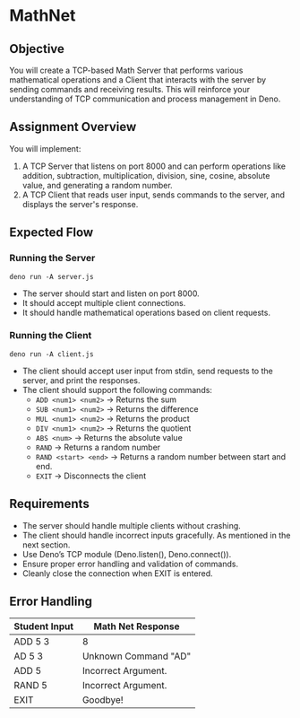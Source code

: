 # MathNet

## Objective

You will create a TCP-based Math Server that performs various mathematical operations and a Client that interacts with the server by sending commands and receiving results. This will reinforce your understanding of TCP communication and process management in Deno.

## Assignment Overview
You will implement:

1) A TCP Server that listens on port 8000 and can perform operations like addition, subtraction, multiplication, division, sine, cosine, absolute value, and generating a random number.
2) A TCP Client that reads user input, sends commands to the server, and displays the server's response.

## Expected Flow

### Running the Server

```
deno run -A server.js
```
- The server should start and listen on port 8000.
- It should accept multiple client connections.
- It should handle mathematical operations based on client requests.

### Running the Client

```
deno run -A client.js
```

- The client should accept user input from stdin, send requests to the server, and print the responses.
- The client should support the following commands:
  - `ADD <num1> <num2>` → Returns the sum
  - `SUB <num1> <num2>` → Returns the difference
  - `MUL <num1> <num2>` → Returns the product
  - `DIV <num1> <num2>` → Returns the quotient
  - `ABS <num>` → Returns the absolute value
  - `RAND` → Returns a random number
  - `RAND <start> <end>` → Returns a random number between start and end.
  - `EXIT` → Disconnects the client


## Requirements
- The server should handle multiple clients without crashing.
- The client should handle incorrect inputs gracefully. As mentioned in the next section.
- Use Deno’s TCP module (Deno.listen(), Deno.connect()).
- Ensure proper error handling and validation of commands.
- Cleanly close the connection when EXIT is entered.

## Error Handling

| Student Input | Math Net Response    |
|---------------|----------------------|
| ADD 5 3       | 8                    |
| AD 5 3        | Unknown Command "AD" |
| ADD 5         | Incorrect Argument.  |
| RAND 5        | Incorrect Argument.  |
| EXIT          | Goodbye!             |








